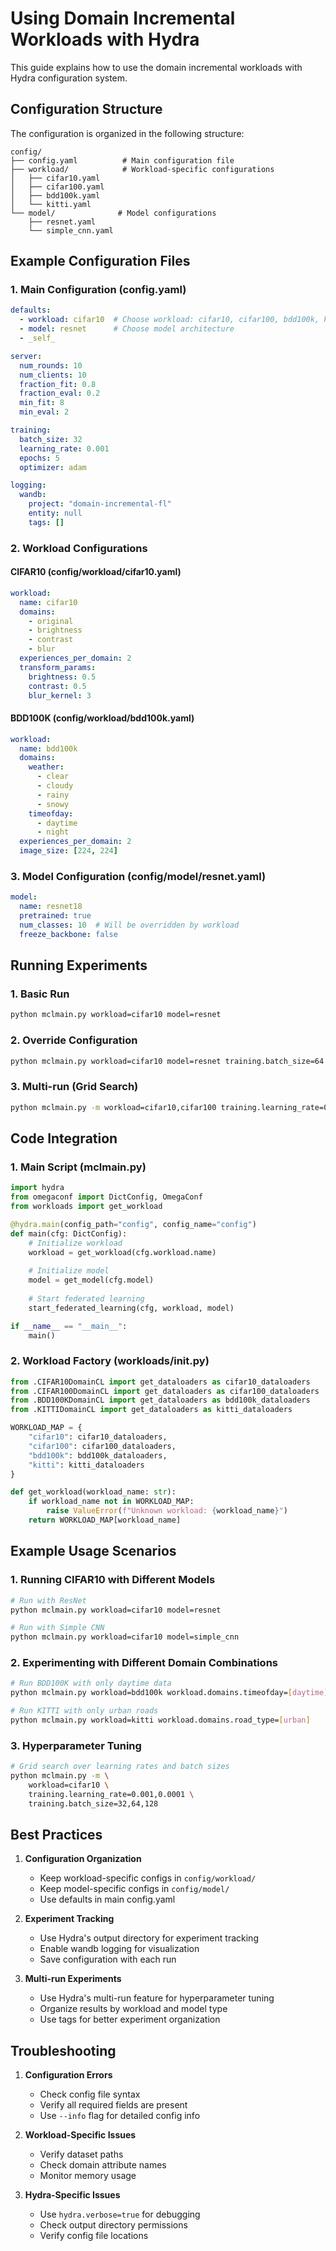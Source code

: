 # Using Domain Incremental Workloads with Hydra

This guide explains how to use the domain incremental workloads with Hydra configuration system.

## Configuration Structure

The configuration is organized in the following structure:
```
config/
├── config.yaml          # Main configuration file
├── workload/            # Workload-specific configurations
│   ├── cifar10.yaml
│   ├── cifar100.yaml
│   ├── bdd100k.yaml
│   └── kitti.yaml
└── model/              # Model configurations
    ├── resnet.yaml
    └── simple_cnn.yaml
```

## Example Configuration Files

### 1. Main Configuration (config.yaml)
```yaml
defaults:
  - workload: cifar10  # Choose workload: cifar10, cifar100, bdd100k, kitti
  - model: resnet      # Choose model architecture
  - _self_

server:
  num_rounds: 10
  num_clients: 10
  fraction_fit: 0.8
  fraction_eval: 0.2
  min_fit: 8
  min_eval: 2

training:
  batch_size: 32
  learning_rate: 0.001
  epochs: 5
  optimizer: adam

logging:
  wandb:
    project: "domain-incremental-fl"
    entity: null
    tags: []
```

### 2. Workload Configurations

#### CIFAR10 (config/workload/cifar10.yaml)
```yaml
workload:
  name: cifar10
  domains:
    - original
    - brightness
    - contrast
    - blur
  experiences_per_domain: 2
  transform_params:
    brightness: 0.5
    contrast: 0.5
    blur_kernel: 3
```

#### BDD100K (config/workload/bdd100k.yaml)
```yaml
workload:
  name: bdd100k
  domains:
    weather:
      - clear
      - cloudy
      - rainy
      - snowy
    timeofday:
      - daytime
      - night
  experiences_per_domain: 2
  image_size: [224, 224]
```

### 3. Model Configuration (config/model/resnet.yaml)
```yaml
model:
  name: resnet18
  pretrained: true
  num_classes: 10  # Will be overridden by workload
  freeze_backbone: false
```

## Running Experiments

### 1. Basic Run
```bash
python mclmain.py workload=cifar10 model=resnet
```

### 2. Override Configuration
```bash
python mclmain.py workload=cifar10 model=resnet training.batch_size=64 server.num_rounds=20
```

### 3. Multi-run (Grid Search)
```bash
python mclmain.py -m workload=cifar10,cifar100 training.learning_rate=0.001,0.0001
```

## Code Integration

### 1. Main Script (mclmain.py)
```python
import hydra
from omegaconf import DictConfig, OmegaConf
from workloads import get_workload

@hydra.main(config_path="config", config_name="config")
def main(cfg: DictConfig):
    # Initialize workload
    workload = get_workload(cfg.workload.name)
    
    # Initialize model
    model = get_model(cfg.model)
    
    # Start federated learning
    start_federated_learning(cfg, workload, model)

if __name__ == "__main__":
    main()
```

### 2. Workload Factory (workloads/__init__.py)
```python
from .CIFAR10DomainCL import get_dataloaders as cifar10_dataloaders
from .CIFAR100DomainCL import get_dataloaders as cifar100_dataloaders
from .BDD100KDomainCL import get_dataloaders as bdd100k_dataloaders
from .KITTIDomainCL import get_dataloaders as kitti_dataloaders

WORKLOAD_MAP = {
    "cifar10": cifar10_dataloaders,
    "cifar100": cifar100_dataloaders,
    "bdd100k": bdd100k_dataloaders,
    "kitti": kitti_dataloaders
}

def get_workload(workload_name: str):
    if workload_name not in WORKLOAD_MAP:
        raise ValueError(f"Unknown workload: {workload_name}")
    return WORKLOAD_MAP[workload_name]
```

## Example Usage Scenarios

### 1. Running CIFAR10 with Different Models
```bash
# Run with ResNet
python mclmain.py workload=cifar10 model=resnet

# Run with Simple CNN
python mclmain.py workload=cifar10 model=simple_cnn
```

### 2. Experimenting with Different Domain Combinations
```bash
# Run BDD100K with only daytime data
python mclmain.py workload=bdd100k workload.domains.timeofday=[daytime]

# Run KITTI with only urban roads
python mclmain.py workload=kitti workload.domains.road_type=[urban]
```

### 3. Hyperparameter Tuning
```bash
# Grid search over learning rates and batch sizes
python mclmain.py -m \
    workload=cifar10 \
    training.learning_rate=0.001,0.0001 \
    training.batch_size=32,64,128
```

## Best Practices

1. **Configuration Organization**
   - Keep workload-specific configs in `config/workload/`
   - Keep model-specific configs in `config/model/`
   - Use defaults in main config.yaml

2. **Experiment Tracking**
   - Use Hydra's output directory for experiment tracking
   - Enable wandb logging for visualization
   - Save configuration with each run

3. **Multi-run Experiments**
   - Use Hydra's multi-run feature for hyperparameter tuning
   - Organize results by workload and model type
   - Use tags for better experiment organization

## Troubleshooting

1. **Configuration Errors**
   - Check config file syntax
   - Verify all required fields are present
   - Use `--info` flag for detailed config info

2. **Workload-Specific Issues**
   - Verify dataset paths
   - Check domain attribute names
   - Monitor memory usage

3. **Hydra-Specific Issues**
   - Use `hydra.verbose=true` for debugging
   - Check output directory permissions
   - Verify config file locations 